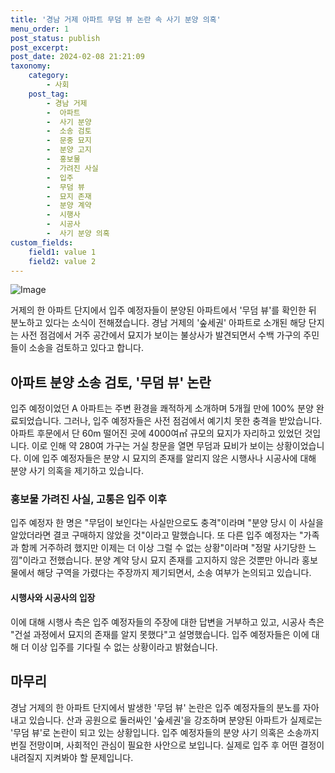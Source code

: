 ```yaml
---
title: '경남 거제 아파트 무덤 뷰 논란 속 사기 분양 의혹'
menu_order: 1
post_status: publish
post_excerpt: 
post_date: 2024-02-08 21:21:09
taxonomy:
    category:
        - 사회
    post_tag:
        - 경남 거제
        -  아파트
        -  사기 분양
        -  소송 검토
        -  문중 묘지
        -  분양 고지
        -  홍보물
        -  가려진 사실
        -  입주
        -  무덤 뷰
        -  묘지 존재
        -  분양 계약
        -  시행사
        -  시공사
        -  사기 분양 의혹
custom_fields:
    field1: value 1
    field2: value 2
---
```


![Image](https://imgnews.pstatic.net/image/277/2024/02/08/0005377960_001_20240208191301268.png?type=w647)

거제의 한 아파트 단지에서 입주 예정자들이 분양된 아파트에서 '무덤 뷰'를 확인한 뒤 분노하고 있다는 소식이 전해졌습니다. 경남 거제의 '숲세권' 아파트로 소개된 해당 단지는 사전 점검에서 거주 공간에서 묘지가 보이는 불상사가 발견되면서 수백 가구의 주민들이 소송을 검토하고 있다고 합니다.
## 아파트 분양 소송 검토, '무덤 뷰' 논란
입주 예정이었던 A 아파트는 주변 환경을 쾌적하게 소개하며 5개월 만에 100% 분양 완료되었습니다. 그러나, 입주 예정자들은 사전 점검에서 예기치 못한 충격을 받았습니다. 아파트 후문에서 단 60m 떨어진 곳에 4000여㎡ 규모의 묘지가 자리하고 있었던 것입니다. 이로 인해 약 280여 가구는 거실 창문을 열면 무덤과 묘비가 보이는 상황이었습니다. 이에 입주 예정자들은 분양 시 묘지의 존재를 알리지 않은 시행사나 시공사에 대해 분양 사기 의혹을 제기하고 있습니다.
### 홍보물 가려진 사실, 고통은 입주 이후
입주 예정자 한 명은 "무덤이 보인다는 사실만으로도 충격"이라며 "분양 당시 이 사실을 알았더라면 결코 구매하지 않았을 것"이라고 말했습니다. 또 다른 입주 예정자는 "가족과 함께 거주하려 했지만 이제는 더 이상 그럴 수 없는 상황"이라며 "정말 사기당한 느낌"이라고 전했습니다. 분양 계약 당시 묘지 존재를 고지하지 않은 것뿐만 아니라 홍보물에서 해당 구역을 가렸다는 주장까지 제기되면서, 소송 여부가 논의되고 있습니다.
#### 시행사와 시공사의 입장
이에 대해 시행사 측은 입주 예정자들의 주장에 대한 답변을 거부하고 있고, 시공사 측은 "건설 과정에서 묘지의 존재를 알지 못했다"고 설명했습니다. 입주 예정자들은 이에 대해 더 이상 입주를 기다릴 수 없는 상황이라고 밝혔습니다.
## 마무리
경남 거제의 한 아파트 단지에서 발생한 '무덤 뷰' 논란은 입주 예정자들의 분노를 자아내고 있습니다. 산과 공원으로 둘러싸인 '숲세권'을 강조하며 분양된 아파트가 실제로는 '무덤 뷰'로 논란이 되고 있는 상황입니다. 입주 예정자들의 분양 사기 의혹은 소송까지 번질 전망이며, 사회적인 관심이 필요한 사안으로 보입니다. 실제로 입주 후 어떤 결정이 내려질지 지켜봐야 할 문제입니다.
